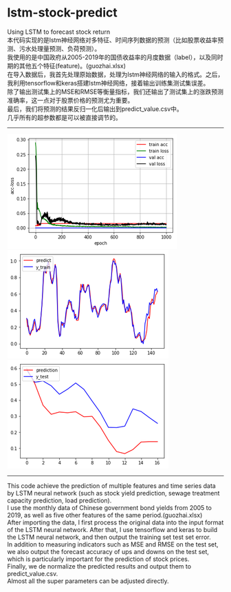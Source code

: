 # lstm-stock-predict
Using LSTM to forecast stock return  
本代码实现的是lstm神经网络对多特征、时间序列数据的预测（比如股票收益率预测、污水处理量预测、负荷预测）。  
我使用的是中国政府从2005-2019年的国债收益率的月度数据（label），以及同时期的其他五个特征(feature)。(guozhai.xlsx)  
在导入数据后，我首先处理原始数据，处理为lstm神经网络的输入的格式。之后，我利用tensorflow和keras搭建lstm神经网络，接着输出训练集测试集误差。  
除了输出测试集上的MSE和RMSE等衡量指标，我们还输出了测试集上的涨跌预测准确率，这一点对于股票价格的预测尤为重要。   
最后，我们将预测的结果反归一化后输出到predict_value.csv中。  
几乎所有的超参数都是可以被直接调节的。  
****
![Image text](https://github.com/stxupengyu/Lstm-stock-predict/blob/master/img-folder/loss.png)  
![Image text](https://github.com/stxupengyu/Lstm-stock-predict/blob/master/img-folder/train.png)  
![Image text](https://github.com/stxupengyu/Lstm-stock-predict/blob/master/img-folder/test.png)  
****
This code achieve the prediction of multiple features and time series data by LSTM neural network (such as stock yield prediction, sewage treatment capacity prediction, load prediction).  
I use the monthly data of Chinese government bond yields from 2005 to 2019, as well as five other features of the same period.(guozhai.xlsx)  
After importing the data, I first process the original data into the input format of the LSTM neural network. After that, I use tensorflow and keras to build the LSTM neural network, and then output the training set test set error.  
In addition to measuring indicators such as MSE and RMSE on the test set, we also output the forecast accuracy of ups and downs on the test set, which is particularly important for the prediction of stock prices.  
Finally, we de normalize the predicted results and output them to predict_value.csv.  
Almost all the super parameters can be adjusted directly.   
